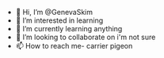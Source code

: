 - 👋 Hi, I’m @GenevaSkim
- 👀 I’m interested in learning
- 🌱 I’m currently learning anything
- 💞️ I’m looking to collaborate on i'm not sure 
- 📫 How to reach me- carrier pigeon

<!---
GenevaSkim/GenevaSkim is a ✨ special ✨ repository because its `README.md` (this file) appears on your GitHub profile.
You can click the Preview link to take a look at your changes.
--->

